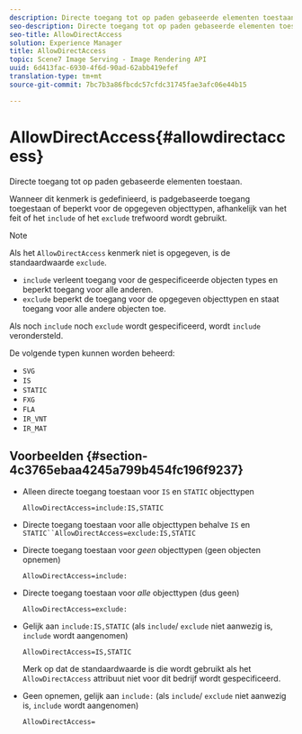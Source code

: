 ```yaml
---
description: Directe toegang tot op paden gebaseerde elementen toestaan.
seo-description: Directe toegang tot op paden gebaseerde elementen toestaan.
seo-title: AllowDirectAccess
solution: Experience Manager
title: AllowDirectAccess
topic: Scene7 Image Serving - Image Rendering API
uuid: 6d413fac-6930-4f6d-90ad-62abb419efef
translation-type: tm+mt
source-git-commit: 7bc7b3a86fbcdc57cfdc31745fae3afc06e44b15

---
```



# AllowDirectAccess{#allowdirectaccess}

Directe toegang tot op paden gebaseerde elementen toestaan.

Wanneer dit kenmerk is gedefinieerd, is padgebaseerde toegang toegestaan of beperkt voor de opgegeven objecttypen, afhankelijk van het feit of het `include` of het `exclude` trefwoord wordt gebruikt.

>[!NOTE]
>
>Als het `AllowDirectAccess` kenmerk niet is opgegeven, is de standaardwaarde `exclude`.

* `include` verleent toegang voor de gespecificeerde objecten types en beperkt toegang voor alle anderen.
* `exclude` beperkt de toegang voor de opgegeven objecttypen en staat toegang voor alle andere objecten toe.

Als noch `include` noch `exclude` wordt gespecificeerd, wordt `include` verondersteld.

De volgende typen kunnen worden beheerd:

* `SVG`
* `IS`
* `STATIC`
* `FXG`
* `FLA`
* `IR_VNT`
* `IR_MAT`

## Voorbeelden {#section-4c3765ebaa4245a799b454fc196f9237}

* Alleen directe toegang toestaan voor `IS` en `STATIC` objecttypen

   `AllowDirectAccess=include:IS,STATIC`

* Directe toegang toestaan voor alle objecttypen behalve `IS` en `STATIC``AllowDirectAccess=exclude:IS,STATIC`

* Directe toegang toestaan voor *geen* objecttypen (geen objecten opnemen)

   `AllowDirectAccess=include:`

* Directe toegang toestaan voor *alle* objecttypen (dus geen)

   `AllowDirectAccess=exclude:`

* Gelijk aan `include:IS,STATIC` (als `include`/ `exclude` niet aanwezig is, `include` wordt aangenomen)

   `AllowDirectAccess=IS,STATIC`

   Merk op dat de standaardwaarde is die wordt gebruikt als het `AllowDirectAccess` attribuut niet voor dit bedrijf wordt gespecificeerd.

* Geen opnemen, gelijk aan `include:` (als `include`/ `exclude` niet aanwezig is, `include` wordt aangenomen)

   `AllowDirectAccess=`

